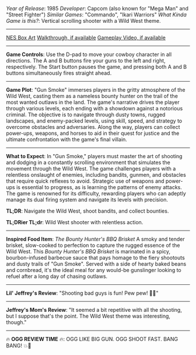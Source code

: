 *Year of Release*: 1985
*Developer*: Capcom (also known for "Mega Man" and "Street Fighter")
*Similar Games*: "Commando", "Ikari Warriors"
*What Kinda Game is this?*: Vertical scrolling shooter with a Wild West theme.

---
[NES Box Art](https://www.google.com/search?tbm=isch&q=NES+Box+Art+Gun+Smoke) 
[Walkthrough, if available](https://www.google.com/search?q=Walkthrough+NES+Gun+Smoke)
[Gameplay Video, if available](https://www.youtube.com/results?search_query=gameplay+NES+Gun+Smoke) 

- - -
**Game Controls**:
Use the D-pad to move your cowboy character in all directions. The A and B buttons fire your guns to the left and right, respectively. The Start button pauses the game, and pressing both A and B buttons simultaneously fires straight ahead.

- - -
**Game Plot**: 
"Gun Smoke" immerses players in the gritty atmosphere of the Wild West, casting them as a nameless bounty hunter on the trail of the most wanted outlaws in the land. The game's narrative drives the player through various levels, each ending with a showdown against a notorious criminal. The objective is to navigate through dusty towns, rugged landscapes, and enemy-packed levels, using skill, speed, and strategy to overcome obstacles and adversaries. Along the way, players can collect power-ups, weapons, and horses to aid in their quest for justice and the ultimate confrontation with the game's final villain.

- - -
**What to Expect**: 
In "Gun Smoke," players must master the art of shooting and dodging in a constantly scrolling environment that simulates the movement through the Wild West. The game challenges players with a relentless onslaught of enemies, including bandits, gunmen, and obstacles that require quick reflexes to avoid. Strategic use of weapons and power-ups is essential to progress, as is learning the patterns of enemy attacks. The game is renowned for its difficulty, rewarding players who can adeptly manage its dual firing system and navigate its levels with precision.

**TL;DR**:
Navigate the Wild West, shoot bandits, and collect bounties.

**TL;DRier TL;dr**: 
Wild West shooter with relentless action.

---
**Inspired Food Item**: *The Bounty Hunter's BBQ Brisket*
A smoky and tender brisket, slow-cooked to perfection to capture the rugged essence of the Wild West. This *Bounty Hunter's BBQ Brisket* is marinated in a spicy, bourbon-infused barbecue sauce that pays homage to the fiery shootouts and dusty trails of "Gun Smoke". Served with a side of hearty baked beans and cornbread, it's the ideal meal for any would-be gunslinger looking to refuel after a long day of chasing outlaws.

---
**Lil' Jeffrey's Review**: "Shooting bad guys is fun! Pew pew! 🤠🔫"

---
**Jeffrey's Mom's Review**: "It seemed a bit repetitive with all the shooting, but I suppose that's the point. The Wild West theme was interesting, though."

---
🔥 **OGG REVIEW TIME** 🔥: OGG LIKE BIG GUN. OGG SHOOT FAST. BANG BANG! 💥🤠